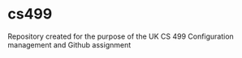 # cs499
Repository created for the purpose of the UK CS 499 Configuration management and Github assignment
